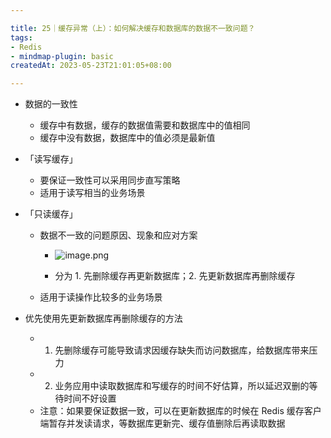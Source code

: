 ```yaml
---

title: 25｜缓存异常（上）：如何解决缓存和数据库的数据不一致问题？
tags:
- Redis
- mindmap-plugin: basic
createdAt: 2023-05-23T21:01:05+08:00

---
```


- 数据的一致性

  - 缓存中有数据，缓存的数据值需要和数据库中的值相同
  - 缓存中没有数据，数据库中的值必须是最新值

- 「读写缓存」

  - 要保证一致性可以采用同步直写策略
  - 适用于读写相当的业务场景

- 「只读缓存」

  - 数据不一致的问题原因、现象和应对方案
    - ![image.png](https://cdn.jsdelivr.net/gh/11ze/static/images/redis-25-1.png)

    - 分为 1. 先删除缓存再更新数据库；2. 先更新数据库再删除缓存

  - 适用于读操作比较多的业务场景

- 优先使用先更新数据库再删除缓存的方法

  - 1. 先删除缓存可能导致请求因缓存缺失而访问数据库，给数据库带来压力
  - 2. 业务应用中读取数据库和写缓存的时间不好估算，所以延迟双删的等待时间不好设置
  - 注意：如果要保证数据一致，可以在更新数据库的时候在 Redis 缓存客户端暂存并发读请求，等数据库更新完、缓存值删除后再读取数据
